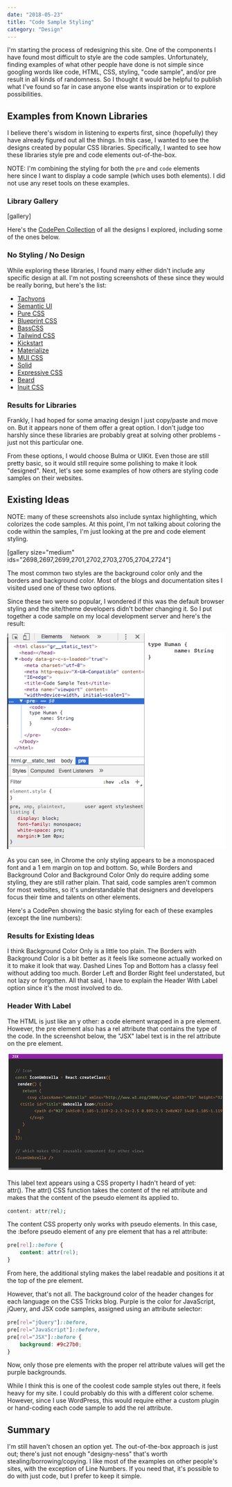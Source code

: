 ```yaml
---
date: "2018-05-23"
title: "Code Sample Styling"
category: "Design"
---
```


I'm starting the process of redesigning this site. One of the components I have found most difficult to style are the code samples. Unfortunately, finding examples of what other people have done is not simple since googling words like code, HTML, CSS, styling, "code sample", and/or pre result in all kinds of randomness. So I thought it would be helpful to publish what I've found so far in case anyone else wants inspiration or to explore possibilities.

## Examples from Known Libraries

I believe there's wisdom in listening to experts first, since (hopefully) they have already figured out all the things. In this case, I wanted to see the designs created by popular CSS libraries. Specifically, I wanted to see how these libraries style pre and code elements out-of-the-box.

NOTE: I'm combining the styling for both the <code>pre</code> and <code>code</code> elements here since I want to display a code sample (which uses both elements). I did not use any reset tools on these examples.

### Library Gallery

<Gallery>
</Gallery>

[gallery]

Here's the [CodePen Collection](https://codepen.io/collection/nxqYdx/) of all the designs I explored, including some of the ones below.

### No Styling / No Design

While exploring these libraries, I found many either didn't include any specific design at all. I'm not posting screenshots of these since they would be really boring, but here's the list:

* [Tachyons](https://tachyons.io)
* [Semantic UI](https://semantic-ui.com)
* [Pure CSS](https://purecss.io)
* [Blueprint CSS](https://blueprintcss.io)
* [BassCSS](http://basscss.com)
* [Tailwind CSS](https://tailwindcss.com)
* [Kickstart](http://getkickstart.com)
* [Materialize](https://materializecss.com)
* [MUI CSS](https://www.muicss.com)
* [Solid](https://solid.buzzfeed.com)
* [Expressive CSS](http://johnpolacek.github.io/expressive-css/)
* [Beard](http://buildwithbeard.com)
* [Inuit CSS](https://github.com/inuitcss/inuitcss)

### Results for Libraries

Frankly, I had hoped for some amazing design I just copy/paste and move on. But it appears none of them offer a great option. I don't judge too harshly since these libraries are probably great at solving other problems - just not this particular one.

From these options, I would choose Bulma or UIKit. Even those are still pretty basic, so it would still require some polishing to make it look "designed". Next, let's see some examples of how others are styling code samples on their websites.

## Existing Ideas

NOTE: many of these screenshots also include syntax highlighting, which colorizes the code samples. At this point, I'm not talking about coloring the code within the samples, I'm just looking at the pre and code element styling.

[gallery size="medium" ids="2698,2697,2699,2701,2702,2703,2705,2704,2724"]

The most common two styles are the background color only and the borders and background color. Most of the blogs and documentation sites I visited used one of these two options.

Since these two were so popular, I wondered if this was the default browser styling and the site/theme developers didn't bother changing it. So I put together a code sample on my local development server and here's the result:

![Code sample with no styling](./images/code-sample-with-no-styling.png "Code sample with no styling")

As you can see, in Chrome the only styling appears to be a monospaced font and a 1 em margin on top and bottom. So, while Borders and Background Color and Background Color Only do require adding some styling, they are still rather plain. That said, code samples aren't common for most websites, so it's understandable that designers and developers focus their time and talents on other elements.

Here's a CodePen showing the basic styling for each of these examples (except the line numbers):

<Codepen height="600px" id="bMMKrb" />

### Results for Existing Ideas

I think Background Color Only is a little too plain. The Borders with Background Color is a bit better as it feels like someone actually worked on it to make it look that way. Dashed Lines Top and Bottom has a classy feel without adding too much. Border Left and Border Right feel understated, but not lazy or forgotten. All that said, I have to explain the Header With Label option since it's the most involved to do.

### Header With Label

The HTML is just like an y other: a code element wrapped in a pre element. However, the pre element also has a rel attribute that contains the type of the code. In the screenshot below, the "JSX" label text is in the rel attribute on the pre element.

![](./images/code-sample-css-tricks-jsx.png "Code sample from CSS Tricks block")

This label text appears using a CSS property I hadn't heard of yet: attr(). The attr() CSS function takes the content of the rel attribute and makes that the content of the pseudo element its applied to.

```css
content: attr(rel);
```

The content CSS property only works with pseudo elements. In this case, the :before pseudo element of any pre element that has a rel attribute:

```css
pre[rel]::before {
    content: attr(rel);
}
```

From here, the additional styling makes the label readable and positions it at the top of the pre element.

However, that's not all. The background color of the header changes for each language on the CSS Tricks blog. Purple is the color for JavaScript, jQuery, and JSX code samples, assigned using an attribute selector:

```css
pre[rel="jQuery"]::before,
pre[rel="JavaScript"]::before,
pre[rel="JSX"]::before {
    background: #9c27b0;
}
```

Now, only those pre elements with the proper rel attribute values will get the purple backgrounds.

While I think this is one of the coolest code sample styles out there, it feels heavy for my site. I could probably do this with a different color scheme. However, since I use WordPress, this would require either a custom plugin or hand-coding each code sample to add the rel attribute.

## Summary

I'm still haven't chosen an option yet. The out-of-the-box approach is just out; there's just not enough "designy-ness" that's worth stealing/borrowing/copying. I like most of the examples on other people's sites, with the exception of Line Numbers. If you need that, it's possible to do with just code, but I prefer to keep it simple.
